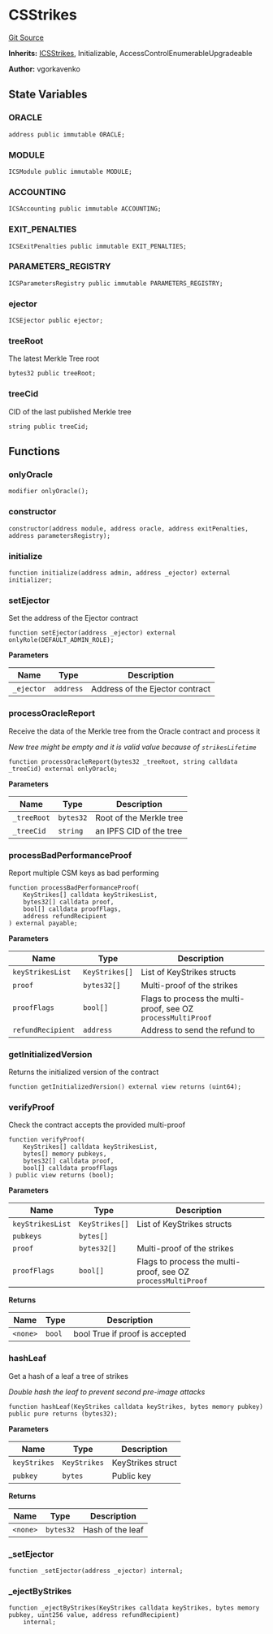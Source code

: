 # CSStrikes
[Git Source](https://github.com/lidofinance/community-staking-module/blob/3a4f57c9cf742468b087015f451ef8dce648f719/src/CSStrikes.sol)

**Inherits:**
[ICSStrikes](/src/interfaces/ICSStrikes.sol/interface.ICSStrikes.md), Initializable, AccessControlEnumerableUpgradeable

**Author:**
vgorkavenko


## State Variables
### ORACLE

```solidity
address public immutable ORACLE;
```


### MODULE

```solidity
ICSModule public immutable MODULE;
```


### ACCOUNTING

```solidity
ICSAccounting public immutable ACCOUNTING;
```


### EXIT_PENALTIES

```solidity
ICSExitPenalties public immutable EXIT_PENALTIES;
```


### PARAMETERS_REGISTRY

```solidity
ICSParametersRegistry public immutable PARAMETERS_REGISTRY;
```


### ejector

```solidity
ICSEjector public ejector;
```


### treeRoot
The latest Merkle Tree root


```solidity
bytes32 public treeRoot;
```


### treeCid
CID of the last published Merkle tree


```solidity
string public treeCid;
```


## Functions
### onlyOracle


```solidity
modifier onlyOracle();
```

### constructor


```solidity
constructor(address module, address oracle, address exitPenalties, address parametersRegistry);
```

### initialize


```solidity
function initialize(address admin, address _ejector) external initializer;
```

### setEjector

Set the address of the Ejector contract


```solidity
function setEjector(address _ejector) external onlyRole(DEFAULT_ADMIN_ROLE);
```
**Parameters**

|Name|Type|Description|
|----|----|-----------|
|`_ejector`|`address`|Address of the Ejector contract|


### processOracleReport

Receive the data of the Merkle tree from the Oracle contract and process it

*New tree might be empty and it is valid value because of `strikesLifetime`*


```solidity
function processOracleReport(bytes32 _treeRoot, string calldata _treeCid) external onlyOracle;
```
**Parameters**

|Name|Type|Description|
|----|----|-----------|
|`_treeRoot`|`bytes32`|Root of the Merkle tree|
|`_treeCid`|`string`|an IPFS CID of the tree|


### processBadPerformanceProof

Report multiple CSM keys as bad performing


```solidity
function processBadPerformanceProof(
    KeyStrikes[] calldata keyStrikesList,
    bytes32[] calldata proof,
    bool[] calldata proofFlags,
    address refundRecipient
) external payable;
```
**Parameters**

|Name|Type|Description|
|----|----|-----------|
|`keyStrikesList`|`KeyStrikes[]`|List of KeyStrikes structs|
|`proof`|`bytes32[]`|Multi-proof of the strikes|
|`proofFlags`|`bool[]`|Flags to process the multi-proof, see OZ `processMultiProof`|
|`refundRecipient`|`address`|Address to send the refund to|


### getInitializedVersion

Returns the initialized version of the contract


```solidity
function getInitializedVersion() external view returns (uint64);
```

### verifyProof

Check the contract accepts the provided multi-proof


```solidity
function verifyProof(
    KeyStrikes[] calldata keyStrikesList,
    bytes[] memory pubkeys,
    bytes32[] calldata proof,
    bool[] calldata proofFlags
) public view returns (bool);
```
**Parameters**

|Name|Type|Description|
|----|----|-----------|
|`keyStrikesList`|`KeyStrikes[]`|List of KeyStrikes structs|
|`pubkeys`|`bytes[]`||
|`proof`|`bytes32[]`|Multi-proof of the strikes|
|`proofFlags`|`bool[]`|Flags to process the multi-proof, see OZ `processMultiProof`|

**Returns**

|Name|Type|Description|
|----|----|-----------|
|`<none>`|`bool`|bool True if proof is accepted|


### hashLeaf

Get a hash of a leaf a tree of strikes

*Double hash the leaf to prevent second pre-image attacks*


```solidity
function hashLeaf(KeyStrikes calldata keyStrikes, bytes memory pubkey) public pure returns (bytes32);
```
**Parameters**

|Name|Type|Description|
|----|----|-----------|
|`keyStrikes`|`KeyStrikes`|KeyStrikes struct|
|`pubkey`|`bytes`|Public key|

**Returns**

|Name|Type|Description|
|----|----|-----------|
|`<none>`|`bytes32`|Hash of the leaf|


### _setEjector


```solidity
function _setEjector(address _ejector) internal;
```

### _ejectByStrikes


```solidity
function _ejectByStrikes(KeyStrikes calldata keyStrikes, bytes memory pubkey, uint256 value, address refundRecipient)
    internal;
```

